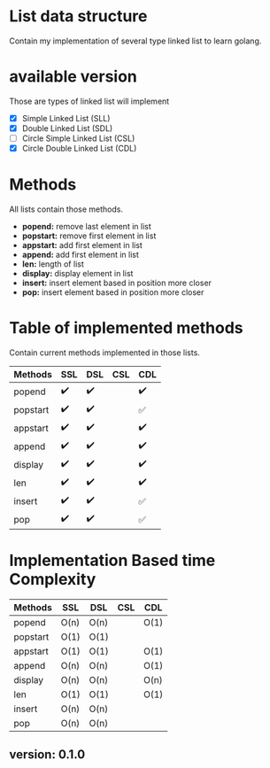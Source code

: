 # List data structure
Contain my implementation of several type linked list to learn golang.

# available version 
Those are types of linked list will implement
- [X] Simple Linked List (SLL)
- [X] Double Linked List (SDL)
- [ ] Circle Simple Linked List (CSL)
- [X] Circle Double Linked List (CDL)

# Methods
All lists contain those methods.

- **popend:** remove last element in list
- **popstart:** remove first element in list
- **appstart:** add first element in list
- **append:** add first element in list
- **len:** length of list
- **display:** display element in list
- **insert:** insert element based in position more closer
- **pop:** insert element based in position more closer

# Table of implemented methods
Contain current methods implemented in those lists.

| Methods | SSL | DSL | CSL | CDL |
| ---- | ---- | ---- | ---- | ---- |
| popend | :heavy_check_mark: | :heavy_check_mark: |  | :heavy_check_mark: |
| popstart| :heavy_check_mark: | :heavy_check_mark: |  | :white_check_mark: |
| appstart | :heavy_check_mark: | :heavy_check_mark: |  | :heavy_check_mark: |
| append| :heavy_check_mark: | :heavy_check_mark: |  | :heavy_check_mark: |
| display | :heavy_check_mark: | :heavy_check_mark: | | :heavy_check_mark: |
| len| :heavy_check_mark: | :heavy_check_mark: |  | :heavy_check_mark: |
| insert | :heavy_check_mark: | :heavy_check_mark: | | :white_check_mark: |
| pop| :heavy_check_mark: | :heavy_check_mark: | | :white_check_mark: |

# Implementation Based time Complexity
| Methods  |  SSL | DSL | CSL | CDL |
| ---- | ---- | ---- | ---- | ---- |
| popend   | O(n) | O(n) | | O(1) | 
| popstart | O(1) | O(1) | | |
| appstart | O(1) | O(1) | | O(1) |
| append   | O(n) | O(n) | | O(1) |
| display  | O(n) | O(n) | | O(n) |
| len      | O(1) | O(1) | | O(1) |
| insert   | O(n) | O(n) | | |
| pop      | O(n) | O(n) | | |

## version: 0.1.0
